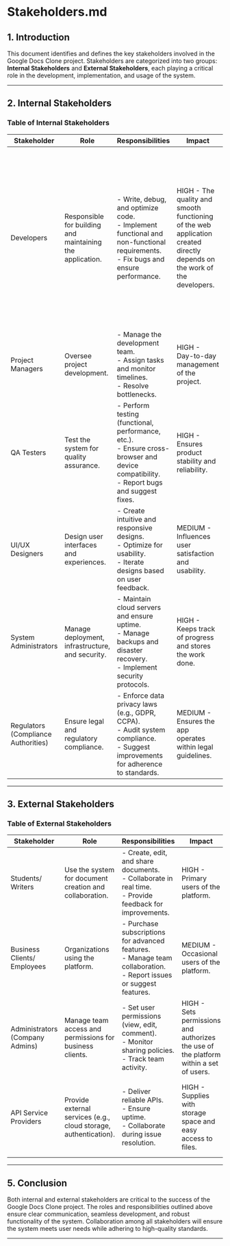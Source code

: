 # **Stakeholders.md**

## **1. Introduction**
This document identifies and defines the key stakeholders involved in the Google Docs Clone project. Stakeholders are categorized into two groups: **Internal Stakeholders** and **External Stakeholders**, each playing a critical role in the development, implementation, and usage of the system.

---

## **2. Internal Stakeholders**

### **Table of Internal Stakeholders**

| **Stakeholder**           | **Role**                         | **Responsibilities**                    | **Impact**           | **Qualifications**             |
|----------------------------|----------------------------------|-----------------------------------------|----------------------|--------------------------------|
| Developers         | Responsible for building and maintaining the application. | - Write, debug, and optimize code.<br>- Implement functional and non-functional requirements.<br>- Fix bugs and ensure performance. | HIGH - The quality and smooth functioning of the web application created directly depends on the work of the developers. | Web developers should be skilled in HTML, CSS, JavaScript, and frameworks like React or Node.js, with knowledge of databases (e.g., MySQL). A strong portfolio, problem-solving skills, and familiarity with tools like Git are essential. |
| Project Managers   | Oversee project development.            | - Manage the development team.<br>- Assign tasks and monitor timelines.<br>- Resolve bottlenecks.       | HIGH - Day-to-day management of the project. | Certified in PMP or similar; experience in software project management. |
| QA Testers         | Test the system for quality assurance.  | - Perform testing (functional, performance, etc.).<br>- Ensure cross-browser and device compatibility.<br>- Report bugs and suggest fixes. | HIGH - Ensures product stability and reliability. | Experienced in testing methodologies; proficient in QA tools like Selenium or Appium. |
| UI/UX Designers    | Design user interfaces and experiences. | - Create intuitive and responsive designs.<br>- Optimize for usability.<br>- Iterate designs based on user feedback. | MEDIUM - Influences user satisfaction and usability. | Skilled in design tools (e.g., Figma, Adobe XD); background in user-centered design. |
| System Administrators | Manage deployment, infrastructure, and security. | - Maintain cloud servers and ensure uptime.<br>- Manage backups and disaster recovery.<br>- Implement security protocols. | HIGH - Keeps track of progress and stores the work done. | Background in cyber security; good understanding of cloud storage. |
| Regulators (Compliance Authorities) | Ensure legal and regulatory compliance. | - Enforce data privacy laws (e.g., GDPR, CCPA).<br>- Audit system compliance.<br>- Suggest improvements for adherence to standards. | MEDIUM - Ensures the app operates within legal guidelines. | Knowledge of relevant laws and regulations; experience in tech industry compliance. |

---

## **3. External Stakeholders**

### **Table of External Stakeholders**

| **Stakeholder**           | **Role**                         | **Responsibilities**                    | **Impact**           | **Qualifications**             |
|----------------------------|----------------------------------|-----------------------------------------|----------------------|--------------------------------|
| Students/ Writers          | Use the system for document creation and collaboration. | - Create, edit, and share documents.<br>- Collaborate in real time.<br>- Provide feedback for improvements. | HIGH - Primary users of the platform. | Basic understanding of the software interface and features. |
| Business Clients/ Employees | Organizations using the platform.             | - Purchase subscriptions for advanced features.<br>- Manage team collaboration.<br>- Report issues or suggest features. | MEDIUM - Occasional users of the platform.| Basic understanding of the software interface and features. |
| Administrators (Company Admins) | Manage team access and permissions for business clients. | - Set user permissions (view, edit, comment).<br>- Monitor sharing policies.<br>- Track team activity. | HIGH - Sets permissions and authorizes the use of the platform within a set of users. | Understanding the basics of admin control and features. |
| API Service Providers     | Provide external services (e.g., cloud storage, authentication). | - Deliver reliable APIs.<br>- Ensure uptime.<br>- Collaborate during issue resolution. | HIGH - Supplies with storage space and easy access to files. | Access to ample cloud storage and good understanding of clout storage and cyber security. |

---

## **5. Conclusion**
Both internal and external stakeholders are critical to the success of the Google Docs Clone project. The roles and responsibilities outlined above ensure clear communication, seamless development, and robust functionality of the system. Collaboration among all stakeholders will ensure the system meets user needs while adhering to high-quality standards.

---
